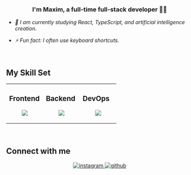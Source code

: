 
  ### <div align="center">I'm Maxim, a full-time full-stack developer 👨‍💻</div>  
  

- *💪 I am currently studying React, TypeScript, and artificial intelligence creation.*  
  

- *⚡ Fun fact: I often use keyboard shortcuts.*  
  

<br/>  


## My Skill Set  
<table><tr><td valign="top" width="33%">



### Frontend  
<p align="center">
  <a href="https://skillicons.dev">
    <img src="https://skillicons.dev/icons?i=react,js,bootstrap,css,figma,firebase,html,nodejs,npm,redux,ts&perline=4" />
  </a>
</p>

</td><td valign="top" width="33%">



### Backend  
<p align="center">
  <a href="https://skillicons.dev">
    <img src="https://skillicons.dev/icons?i=express,flask,nodejs,npm,postgres,postman,py,sqlite,sklearn,sequelize,tensorflow&perline=4" />
  </a>
</p>

</td><td valign="top" width="33%">



### DevOps
<p align="center">
  <a href="https://skillicons.dev">
    <img src="https://skillicons.dev/icons?i=git,bash,docker,github,netlify,vscode&perline=3" />
  </a>
</p>

</td></tr></table>  

<br/>  


## Connect with me  
<div align="center">
<a href="https://instagram.com/kxwarvta" target="_blank">
<img src=https://img.shields.io/badge/instagram-%23000000.svg?&style=for-the-badge&logo=instagram&logoColor=white alt=instagram style="margin-bottom: 5px;" />
</a>
<a href="https://github.com/shadxwkxw" target="_blank">
<img src=https://img.shields.io/badge/github-%2324292e.svg?&style=for-the-badge&logo=github&logoColor=white alt=github style="margin-bottom: 5px;" />
</a>  
</div>  
